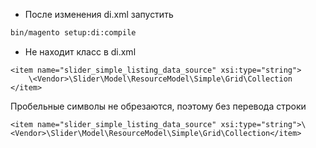 - После изменения di.xml запустить
```bash
bin/magento setup:di:compile
```

- Не находит класс в di.xml
```
<item name="slider_simple_listing_data_source" xsi:type="string">
    \<Vendor>\Slider\Model\ResourceModel\Simple\Grid\Collection
</item>
```
Пробельные символы не обрезаются, поэтому без перевода строки 
```
<item name="slider_simple_listing_data_source" xsi:type="string">\<Vendor>\Slider\Model\ResourceModel\Simple\Grid\Collection</item>
```
